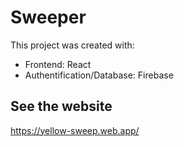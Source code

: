 # Sweeper

This project was created with:

- Frontend: React
- Authentification/Database: Firebase

## See the website

https://yellow-sweep.web.app/



